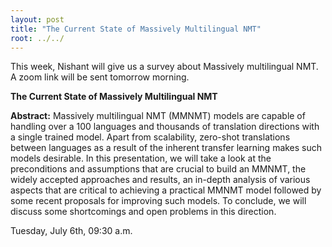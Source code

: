 ```yaml
---
layout: post
title: "The Current State of Massively Multilingual NMT"
root: ../../
---
```

This week, Nishant will give us a survey about Massively multilingual NMT. A zoom link will be sent tomorrow morning.

**The Current State of Massively Multilingual NMT**

**Abstract:**
Massively multilingual NMT (MMNMT) models are capable of handling over a 100 languages and thousands of translation directions with a single trained model. Apart from scalability, zero-shot translations between languages as a result of the inherent transfer learning makes such models desirable. In this presentation, we will take a look at the preconditions and assumptions that are crucial to build an MMNMT, the widely accepted approaches and results, an in-depth analysis of various aspects that are critical to achieving a practical MMNMT model followed by some recent proposals for improving such models. To conclude, we will discuss some shortcomings and open problems in this direction. 


Tuesday, July 6th, 09:30 a.m.

